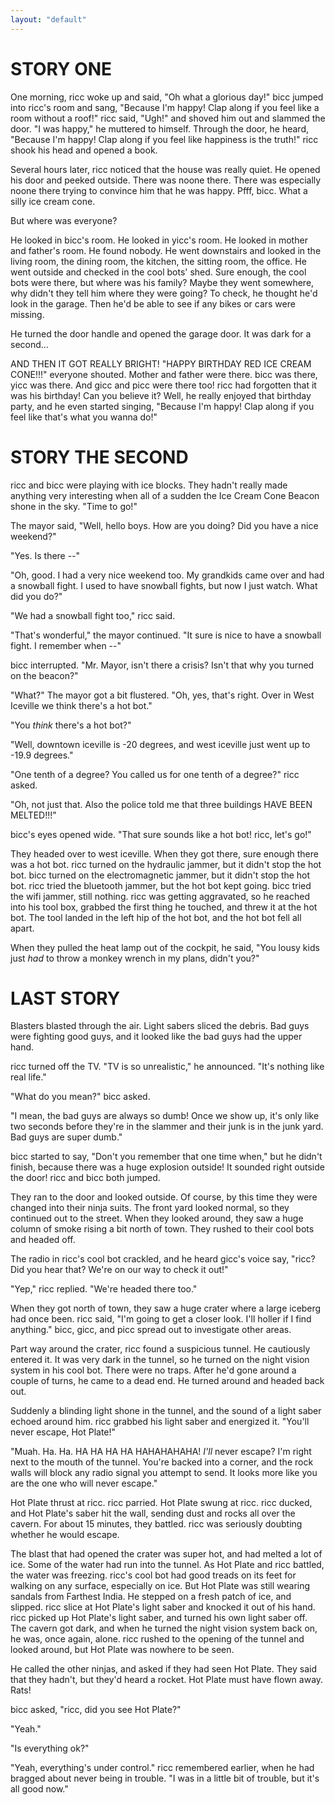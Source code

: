 ```yaml
---
layout: "default"
---
```


# STORY ONE

One morning, ricc woke up and said, "Oh what a glorious day!" bicc jumped into ricc's room and sang, "Because I'm happy! Clap along if you feel like a room without a roof!" ricc said, "Ugh!" and shoved him out and slammed the door. "I was happy," he muttered to himself. Through the door, he heard, "Because I'm happy! Clap along if you feel like happiness is the truth!" ricc shook his head and opened a book.

Several hours later, ricc noticed that the house was really quiet. He opened his door and peeked outside. There was noone there. There was especially noone there trying to convince him that he was happy. Pfff, bicc. What a silly ice cream cone.

But where was everyone?

He looked in bicc's room. He looked in yicc's room. He looked in mother and father's room. He found nobody. He went downstairs and looked in the living room, the dining room, the kitchen, the sitting room, the office. He went outside and checked in the cool bots' shed. Sure enough, the cool bots were there, but where was his family? Maybe they went somewhere, why didn't they tell him where they were going? To check, he thought he'd look in the garage. Then he'd be able to see if any bikes or cars were missing.

He turned the door handle and opened the garage door. It was dark for a second...

AND THEN IT GOT REALLY BRIGHT! "HAPPY BIRTHDAY RED ICE CREAM CONE!!!" everyone shouted. Mother and father were there. bicc was there, yicc was there. And gicc and picc were there too! ricc had forgotten that it was his birthday! Can you believe it? Well, he really enjoyed that birthday party, and he even started singing, "Because I'm happy! Clap along if you feel like that's what you wanna do!"

# STORY THE SECOND

ricc and bicc were playing with ice blocks. They hadn't really made anything very interesting when all of a sudden the Ice Cream Cone Beacon shone in the sky. "Time to go!"

The mayor said, "Well, hello boys. How are you doing? Did you have a nice weekend?"

"Yes. Is there --"

"Oh, good. I had a very nice weekend too. My grandkids came over and had a snowball fight. I used to have snowball fights, but now I just watch. What did you do?"

"We had a snowball fight too," ricc said.

"That's wonderful," the mayor continued. "It sure is nice to have a snowball fight. I remember when --"

bicc interrupted. "Mr. Mayor, isn't there a crisis? Isn't that why you turned on the beacon?"

"What?" The mayor got a bit flustered. "Oh, yes, that's right. Over in West Iceville we think there's a hot bot."

"You *think* there's a hot bot?"

"Well, downtown iceville is -20 degrees, and west iceville just went up to -19.9 degrees."

"One tenth of a degree? You called us for one tenth of a degree?" ricc asked.

"Oh, not just that. Also the police told me that three buildings HAVE BEEN MELTED!!!"

bicc's eyes opened wide. "That sure sounds like a hot bot! ricc, let's go!"

They headed over to west iceville. When they got there, sure enough there was a hot bot. ricc turned on the hydraulic jammer, but it didn't stop the hot bot. bicc turned on the electromagnetic jammer, but it didn't stop the hot bot. ricc tried the bluetooth jammer, but the hot bot kept going. bicc tried the wifi jammer, still nothing. ricc was getting aggravated, so he reached into his tool box, grabbed the first thing he touched, and threw it at the hot bot. The tool landed in the left hip of the hot bot, and the hot bot fell all apart.

When they pulled the heat lamp out of the cockpit, he said, "You lousy kids just *had* to throw a monkey wrench in my plans, didn't you?"

# LAST STORY

Blasters blasted through the air. Light sabers sliced the debris. Bad guys were fighting good guys, and it looked like the bad guys had the upper hand.

ricc turned off the TV. "TV is so unrealistic," he announced. "It's nothing like real life."

"What do you mean?" bicc asked.

"I mean, the bad guys are always so dumb! Once we show up, it's only like two seconds before they're in the slammer and their junk is in the junk yard. Bad guys are super dumb."

bicc started to say, "Don't you remember that one time when," but he didn't finish, because there was a huge explosion outside! It sounded right outside the door! ricc and bicc both jumped.

They ran to the door and looked outside. Of course, by this time they were changed into their ninja suits. The front yard looked normal, so they continued out to the street. When they looked around, they saw a huge column of smoke rising a bit north of town. They rushed to their cool bots and headed off.

The radio in ricc's cool bot crackled, and he heard gicc's voice say, "ricc? Did you hear that? We're on our way to check it out!"

"Yep," ricc replied. "We're headed there too."

When they got north of town, they saw a huge crater where a large iceberg had once been. ricc said, "I'm going to get a closer look. I'll holler if I find anything." bicc, gicc, and picc spread out to investigate other areas.

Part way around the crater, ricc found a suspicious tunnel. He cautiously entered it. It was very dark in the tunnel, so he turned on the night vision system in his cool bot. There were no traps. After he'd gone around a couple of turns, he came to a dead end. He turned around and headed back out.

Suddenly a blinding light shone in the tunnel, and the sound of a light saber echoed around him. ricc grabbed his light saber and energized it. "You'll never escape, Hot Plate!"

"Muah. Ha. Ha. HA HA HA HA HAHAHAHAHA! *I'll* never escape? I'm right next to the mouth of the tunnel. You're backed into a corner, and the rock walls will block any radio signal you attempt to send. It looks more like you are the one who will never escape."

Hot Plate thrust at ricc. ricc parried. Hot Plate swung at ricc. ricc ducked, and Hot Plate's saber hit the wall, sending dust and rocks all over the cavern. For about 15 minutes, they battled. ricc was seriously doubting whether he would escape.

The blast that had opened the crater was super hot, and had melted a lot of ice. Some of the water had run into the tunnel. As Hot Plate and ricc battled, the water was freezing. ricc's cool bot had good treads on its feet for walking on any surface, especially on ice. But Hot Plate was still wearing sandals from Farthest India. He stepped on a fresh patch of ice, and slipped. ricc slice at Hot Plate's light saber and knocked it out of his hand. ricc picked up Hot Plate's light saber, and turned his own light saber off. The cavern got dark, and when he turned the night vision system back on, he was, once again, alone. ricc rushed to the opening of the tunnel and looked around, but Hot Plate was nowhere to be seen.

He called the other ninjas, and asked if they had seen Hot Plate. They said that they hadn't, but they'd heard a rocket. Hot Plate must have flown away. Rats!

bicc asked, "ricc, did you see Hot Plate?"

"Yeah."

"Is everything ok?"

"Yeah, everything's under control." ricc remembered earlier, when he had bragged about never being in trouble. "I was in a little bit of trouble, but it's all good now."
